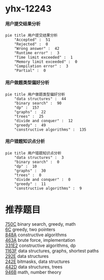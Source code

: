 # yhx-12243

<!-- tabs:start -->



#### **用户提交结果分析**

```mermaid
pie title 用户提交结果分析
    "Accepted" :  51
    "Rejected" :  0
    "Wrong answer" :  42
    "Runtime error" :  3
    "Time limit exceeded" :  1
    "Memory limit exceeded" :  0
    "Compilation error" :  3
    "Partial" :  0
```

#### **用户做题类型偏好分析**

```mermaid
pie title 用户做题类型偏好分析
    "data structures" :  44
    "binary search" :  90
    "dp" :  157
    "graphs" :  22
    "trees" :  25
    "divide and conquer" :  12
    "greedy" :  49
    "constructive algorithms" :  135
```
#### **用户错题知识点分析**

```mermaid
pie title 用户错题知识点分析
    "data structures" :  3
    "binary search" :  0
    "dp" :  10
    "graphs" :  30
    "trees" :  0
    "divide and conquer" :  0
    "greedy" :  11
    "constructive algorithms" :  9
```



<!-- tabs:end -->
# 推荐题目
[750C](https://codeforces.com/contest/750/problem/C)		binary search,
                        greedy,
                        math		  
[6C](https://codeforces.com/contest/6/problem/C)		greedy,
                        two pointers		  
[848A](https://codeforces.com/contest/848/problem/A)		constructive algorithms		  
[463A](https://codeforces.com/contest/463/problem/A)		brute force,
                        implementation		  
[331E2](https://codeforces.com/contest/331E/problem/2)		constructive algorithms,
                        dp		  
[1163F](https://codeforces.com/contest/1163/problem/F)		data structures,
                        graphs,
                        shortest paths		  
[292E](https://codeforces.com/contest/292/problem/E)		data structures		  
[242E](https://codeforces.com/contest/242/problem/E)		bitmasks,
                        data structures		  
[442D](https://codeforces.com/contest/442/problem/D)		data structures,
                        trees		  
[946B](https://codeforces.com/contest/946/problem/B)		math,
                        number theory		  
